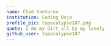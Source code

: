 ```yaml
---
name: Chad Yantorno 
institution: Coding Dojo
profile_pic: tupacalypse187.png
quote: I do my dirt all by my lonely
github_user: tupacalypse187
---
```


